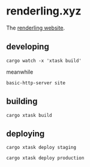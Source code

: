 # renderling.xyz

The [renderling website](https://renderling.xyz).

## developing

`cargo watch -x 'xtask build'`

meanwhile 

`basic-http-server site`

## building 

`cargo xtask build`

## deploying 

`cargo xtask deploy staging`

`cargo xtask deploy production`
